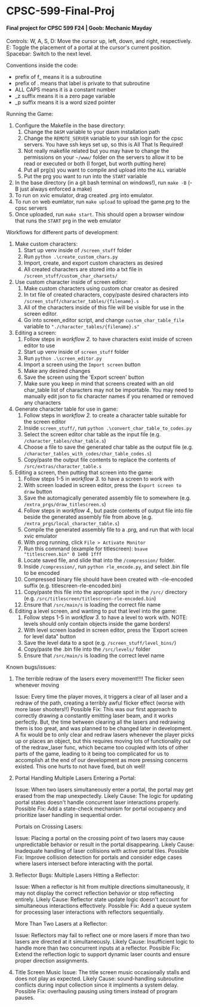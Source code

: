 # CPSC-599-Final-Proj
#### Final project for CPSC 599 F24 | Goob: Mechanic Mayday

Controls: 
W, A, S, D: Move the cursor up, left, down, and right, respectively.
E: Toggle the placement of a portal at the cursor's current position.
Spacebar: Switch to the next level.

Conventions inside the code:
 - prefix of f_ means it is a subroutine
 - prefix of . means that label is private to that subroutine
 - ALL CAPS means it is a constant number
 - _z suffix means it is a zero page variable
 - _p suffix means it is a word sized pointer

Running the Game:
 1. Configure the Makefile in the base directory:
    1. Change the `DASM` variable to your dasm installation path
    2. Change the `REMOTE_SERVER` variable to your ssh login for the cpsc servers. You have ssh keys set up, so this is All That Is Required!
    3. Not really makefile related but you may have to change the permissions on your `~/www/` folder on the servers to allow it to be read or executed or both (I forget, but worth putting here)
    4. Put all prg(s) you want to compile and upload into the `ALL` variable
    5. Put the prg you want to run into the `START` variable
 2. In the base directory (in a git bash terminal on windows!), run `make -B` (-B just always enforced a make)
 3. To run on xvic emulator, drag created .prg into emulator.
 4. To run on web eumlator, run `make upload` to upload the game.prg to the cpsc servers
 5. Once uploaded, run `make start`. This should open a browser window that runs the `START` prg in the web emulator

Workflows for different parts of development:
 1. Make custom characters:
    1. Start up venv inside of `/screen_stuff` folder
    2. Run `python .\create_custom_chars.py`
    3. Import, create, and export custom characters as desired
    4. All created characters are stored into a txt file in `/screen_stuff/custom_char_charsets/`
 2. Use custom character inside of screen editor:
    1. Make custom characters using custom char creator as desired
    2. In txt file of created characters, copy/paste desired characters into `/screen_stuff/character_tables/{filename}.s`
    3. All of the characters inside of this file will be visible for use in the screen editor.
    4. Go into screen_editor script, and change `custom_char_table_file` variable to `"./character_tables/{filename}.s"`
 3. Editing a screen:
    1. Follow steps in *workflow 2.* to have characters exist inside of screen editor to use
    2. Start up venv inside of `screen_stuff` folder
    3. Run `python .\screen_editor.py`
    4. Import a screen using the `Import screen` button
    5. Make any desired changes
    6. Save the screen using the 'Export screen' button
    7. Make sure you keep in mind that screens created with an old char_table list of characters may not be importable. You may need to manually edit json to fix character names if you renamed or removed any characters
 4. Generate character table for use in game:
    1. Follow steps in *workflow 2.* to create a character table suitable for the screen editor
    2. Inside `screen_stuff/`, run `python .\convert_char_table_to_codes.py`
    3. Select the screen editor char table as the input file (e.g. `/character_tables/char_table.s`)
    4. Choose a file to save the generated char table as the output file (e.g. `/character_tables_with_codes/char_table_codes.s`)
    5. Copy/paste the output file contents to replace the contents of `/src/extras/character_table.s`
 5. Editing a screen, then putting that screen into the game:
    1. Follow steps 1-5 in *workflow 3.* to have a screen to work with
    2. With screen loaded in screen editor, press the `Export screen to draw` button
    3. Save the automagically generated assembly file to somewhere (e.g. `/extra_prgs/draw_titlescreen.s`)
    4. Follow steps in *workflow 4.*, but paste contents of output file into file beside the generated assembly file from above (e.g. `/extra_prgs/local_character_table.s`)
    5. Compile the generated assembly file to a .prg, and run that with local xvic emulator
    6. With prog running, click `File > Activate Monitor`
    7. Run this command (example for titlescreen): `bsave "titlescreen.bin" 0 1e00 1fff`
    8. Locate saved file, and slide that into the `/compression/` folder.
    9. Inside `/compression/`, run `python rle_encode.py`, and select .bin file to be encoded
    10. Compressed binary file should have been created with -rle-encoded suffix (e.g. titlescreen-rle-encoded.bin)
    11. Copy/paste this file into the appropriate spot in the `/src/` directory (e.g. `/src/titlescreen/titlescreen-rle-encoded.bin`)
    12. Ensure that `/src/main/s` is loading the correct file name
 6. Editing a level screen, and wanting to put that level into the game:
    1. Follow steps 1-5 in *workflow 3.* to have a level to work with. NOTE: levels should only contain objects inside the game borders!
    2. With level screen loaded in screen editor, press the `Export screen for level data" button
    3. Save the level data to a spot (e.g. `/screen_stuff/level_bins/`)
    4. Copy/paste the .bin file into the `/src/levels/` folder
    5. Ensure that `/src/main/s` is loading the correct level name

Known bugs/issues:
1. The terrible redraw of the lasers every movement!!!!
      The flicker seen whenever moving

      Issue: Every time the player moves, it triggers a clear of all laser and a redraw of the path, creating a terribly awful flicker effect (worse with more laser shooters!!)
      Possible Fix: This was our first approach to correctly drawing a constantly emitting laser beam, and it works perfectly. But, the time between clearing all the lasers and redrawing them
      is too great, and was planned to be changed later in development. A fix would be to only clear and redraw lasers whenever the player picks up or places an object, but this requires moving lots of
      functionality out of the redraw_laser func, which became too coupled with lots of other parts of the game, leading to it being too complicated for us to accomplish at the end of our development as more
      pressing concerns existed. This one hurts to not have fixed, but oh well! 
2. Portal Handling
      Multiple Lasers Entering a Portal:

      Issue: When two lasers simultaneously enter a portal, the portal may get erased from the map unexpectedly.
      Likely Cause: The logic for updating portal states doesn't handle concurrent laser interactions properly.
      Possible Fix: Add a state-check mechanism for portal occupancy and prioritize laser handling in sequential order.

      Portals on Crossing Lasers:

      Issue: Placing a portal on the crossing point of two lasers may cause unpredictable behavior or result in the portal disappearing.
      Likely Cause: Inadequate handling of laser collisions with active portal tiles.
      Possible Fix: Improve collision detection for portals and consider edge cases where lasers intersect before interacting with the portal.

3. Reflector Bugs:
      Multiple Lasers Hitting a Reflector:

      Issue: When a reflector is hit from multiple directions simultaneously, it may not display the correct reflection behavior or stop reflecting entirely.
      Likely Cause: Reflector state update logic doesn't account for simultaneous interactions effectively.
      Possible Fix: Add a queue system for processing laser interactions with reflectors sequentially.

      More Than Two Lasers at a Reflector:

      Issue: Reflectors may fail to reflect one or more lasers if more than two lasers are directed at it simultaneously.
      Likely Cause: Insufficient logic to handle more than two concurrent inputs at a reflector.
      Possible Fix: Extend the reflection logic to support dynamic laser counts and ensure proper direction assignments.

4. Title Screen Music
      Issue: The title screen music occasionally stalls and does not play as expected.
      Likely Cause: sound-handling subroutine conflicts during input collection since it implments a system delay.
      Possible Fix: overhauling pausing using timers instead of program pauses.